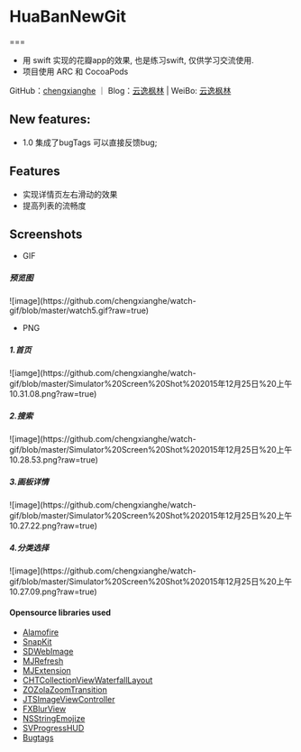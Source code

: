 # HuaBanNewGit 
===
- 用 swift 实现的花瓣app的效果, 也是练习swift, 仅供学习交流使用. 
- 项目使用 ARC 和 CocoaPods

GitHub：[chengxianghe](https://github.com/chengxianghe) ｜ Blog：[云逸枫林](http://www.cnblogs.com/chengxianghe) | WeiBo: [云逸枫林](http://weibo.com/yunyifenglin)

## New features:
- 1.0 集成了bugTags 可以直接反馈bug;

## Features

- 实现详情页左右滑动的效果
- 提高列表的流畅度

## Screenshots

- GIF
<h5>预览图</h5>
![image](https://github.com/chengxianghe/watch-gif/blob/master/watch5.gif?raw=true)

- PNG
<h5>1.首页</h5>
![iamge](https://github.com/chengxianghe/watch-gif/blob/master/Simulator%20Screen%20Shot%202015年12月25日%20上午10.31.08.png?raw=true)

<h5>2.搜索</h5>
![image](https://github.com/chengxianghe/watch-gif/blob/master/Simulator%20Screen%20Shot%202015年12月25日%20上午10.28.53.png?raw=true)

<h5>3.画板详情</h5>
![image](https://github.com/chengxianghe/watch-gif/blob/master/Simulator%20Screen%20Shot%202015年12月25日%20上午10.27.22.png?raw=true)

<h5>4.分类选择</h5>
![image](https://github.com/chengxianghe/watch-gif/blob/master/Simulator%20Screen%20Shot%202015年12月25日%20上午10.27.09.png?raw=true)


#### Opensource libraries used

- [Alamofire](https://github.com/Alamofire/Alamofire)
- [SnapKit](https://github.com/SnapKit/SnapKit)
- [SDWebImage](https://github.com/rs/SDWebImage)
- [MJRefresh](https://github.com/CoderMJLee/MJRefresh)
- [MJExtension](https://github.com/CoderMJLee/MJExtension)
- [CHTCollectionViewWaterfallLayout](https://github.com/chiahsien/CHTCollectionViewWaterfallLayout)
- [ZOZolaZoomTransition](https://github.com/NewAmsterdamLabs/ZOZolaZoomTransition)
- [JTSImageViewController](https://github.com/jaredsinclair/JTSImageViewController)
- [FXBlurView](https://github.com/nicklockwood/FXBlurView)
- [NSStringEmojize](https://github.com/diy/NSStringEmojize)
- [SVProgressHUD](https://github.com/TransitApp/SVProgressHUD)
- [Bugtags](https://github.com/facebook/pop)

<!--## Licence-->

<!--This project uses MIT License.-->
